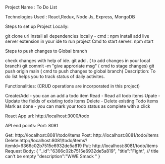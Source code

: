 Project Name : To Do List

Technologies Used : React,Redux, Node Js, Express, MongoDB

Steps to set up Project Locally:

git clone url Install all dependencies locally - cmd : npm install add live server extension in your ide to run project Cmd to start server: npm start

Steps to push changes to Global branch

check changes with help of ide. git add . ( to add changes in your local branch) git commit -m "give approriate msg" ( cmd to stage changes) git push origin main ( cmd to push changes to global branch) Description: To do list helps you to track status of daily activites.

Functionalities: (CRUD operations are incorporated in this project)

Create/Add - you can an add a todo item Read - Read all todo items Upate - Update the fields of existing todo items Delete - Delete existing Todo items Mark as done - you can mark your todo status as complete with a click

React App url: http://localhost:3000/todo

API end points: Port: 8081

Get: http://localhost:8081/todo/items Post: http://localhost:8081/todo/items Delete:http://localhost:8081/todo/items?itemId=6366c02b7515e6932de5a819 Put: http://localhost:8081/todo/items Request Body: { "_id":"6366c02b7515e6932de5a819", "title":"Fight", // title can't be empty "description":"WWE Smack " }
